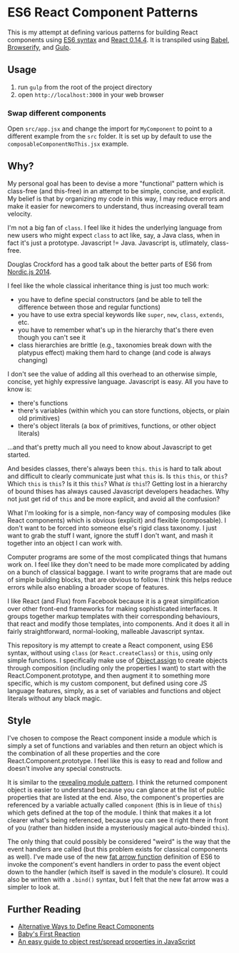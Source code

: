 # ES6 React Component Patterns

This is my attempt at defining various patterns for building React components using
[ES6 syntax](https://people.mozilla.org/~jorendorff/es6-draft.html)
and
[React 0.14.4](https://facebook.github.io/react/blog/2015/12/29/react-v0.14.4.html).
It is transpiled using
[Babel](https://babeljs.io/),
[Browserify](http://browserify.org/),
and
[Gulp](http://gulpjs.com/).

## Usage

1. run `gulp` from the root of the project directory
2. open `http://localhost:3000` in your web browser

### Swap different components

Open `src/app.jsx` and change the import for `MyComponent` to point to a
different example from the `src` folder. It is set up by default to use the
`composableComponentNoThis.jsx` example.

## Why?

My personal goal has been to devise a more "functional" pattern which is
class-free (and this-free) in an attempt to be simple, concise, and explicit. My
belief is that by organizing my code in this way, I may reduce errors and make
it easier for newcomers to understand, thus increasing overall team velocity.

I'm not a big fan of `class`. I feel like it hides the underlying language from
new users who might expect `class` to act like, say, a Java class, when in fact
it's just a prototype. Javascript != Java. Javascript is, utlimately, class-free.

Douglas Crockford has a good talk about the better parts of ES6 from
[Nordic.js 2014](https://www.youtube.com/watch?v=PSGEjv3Tqo0).

I feel like the whole classical inheritance thing is just too much work:

- you have to define special constructors (and be able to tell the difference between those and regular functions)
- you have to use extra special keywords like `super`, `new`, `class`, `extends`, etc.
- you have to remember what's up in the hierarchy that's there even though you can't see it
- class hierarchies are brittle (e.g., taxonomies break down with the platypus effect) making them hard to change (and code is always changing)

I don't see the value of adding all this overhead to an otherwise simple, concise,
yet highly expressive language. Javascript is easy. All you have to know is:

- there's functions
- there's variables (within which you can store functions, objects, or plain old primitives)
- there's object literals (a box of primitives, functions, or other object literals)

...and that's pretty much all you need to know about Javascript to get started.

And besides classes, there's always been `this`. `this` is hard to talk about and
difficult to clearly communicate just what `this` is. Is `this` `this`, or
`this`? Which `this` is `this`? Is it this `this`? What *is* `this`!? Getting
lost in a hierarchy of bound thises has always caused Javascript developers
headaches. Why not just get rid of `this` and be more explicit, and avoid all
the confusion?

What I'm looking for is a simple, non-fancy way of composing modules (like
React components) which is obvious (explicit) and flexible (composable). I don't
want to be forced into someone else's rigid class taxonomy. I just want to grab
the stuff I want, ignore the stuff I don't want, and mash it together into an
object I can work with.

Computer programs are some of the most complicated things that humans work on.
I feel like they don't need to be made more complicated by adding on a bunch of
classical baggage. I want to write programs that are made out of simple building
blocks, that are obvious to follow. I think this helps reduce errors while also
enabling a broader scope of features.

I like React (and Flux) from Facebook because it is a great simplification over
other front-end frameworks for making sophisticated interfaces. It groups together
markup templates with their corresponding behaviours, that react and modify
those templates, into components. And it does it all in fairly straightforward,
normal-looking, malleable Javascript syntax.

This repository is my attempt to create a React component, using ES6 syntax,
without using `class` (or `React.createClass`) or `this`, using only simple
functions. I specifically make use of
[Object.assign](https://developer.mozilla.org/en/docs/Web/JavaScript/Reference/Global_Objects/Object/assign)
to create objects through composition (including only the properties I want) to
start with the React.Component.prototype, and then augment it to something more
specific, which is my custom component, but defined using core JS language
features, simply, as a set of variables and functions and object literals
without any black magic.

## Style

I've chosen to compose the React component inside a module which is simply a set
of functions and variables and then return an object which is the combination of
all these properties and the core React.Component.prototype. I feel like this is
easy to read and follow and doesn't involve any special constructs.

It is similar to the
[revealing module pattern](http://addyosmani.com/resources/essentialjsdesignpatterns/book/#revealingmodulepatternjavascript).
I think the returned component object is easier to understand because you can
glance at the list of public properties that are listed at the end. Also, the
component's properties are referenced by a variable actually called `component`
(this is in lieue of `this`) which gets defined at the top of the module. I
think that makes it a lot clearer what's being referenced, because you can see
it right there in front of you (rather than hidden inside a mysteriously magical
auto-binded `this`).

The only thing that could possibly be considered "weird" is the way that the
event handlers are called (but this problem exists for classical components as
well). I've made use of the new
[fat arrow function](https://developer.mozilla.org/en-US/docs/Web/JavaScript/Reference/Functions/Arrow_functions)
definition of ES6 to invoke the component's event handlers in order to pass the
event object down to the handler (which itself is saved in the module's closure).
It could also be written with a `.bind()` syntax, but I felt that the new fat
arrow was a simpler to look at.

## Further Reading

- [Alternative Ways to Define React Components](https://gist.github.com/jquense/47bbd2613e0b03d7e51c)
- [Baby's First Reaction](https://medium.com/javascript-scene/baby-s-first-reaction-2103348eccdd)
- [An easy guide to object rest/spread properties in JavaScript](https://dmitripavlutin.com/object-rest-spread-properties-javascript/)
